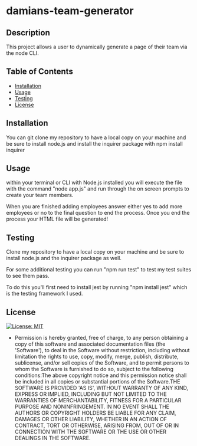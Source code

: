 # damians-team-generator

  ## Description
  
  This project allows a user to dynamically generate a page of their team via the node CLI.

  ## Table of Contents

  * [Installation](#installation)
  * [Usage](#usage)
  * [Testing](#testing)
  * [License](#license)

  ## Installation

  You can git clone my repository to have a local copy on your machine and be sure to install node.js and install the inquirer package with npm install inquirer

  ## Usage

  within your terminal or CLI with Node.js installed you will execute the file with the command "node app.js" and run through the on screen prompts to create your team members.

  When you are finished adding employees answer either yes to add more employees or no to the final question to end the process. Once you end the process your HTML file will be generated!

  ## Testing

  Clone my repository to have a local copy on your machine and be sure to install node.js and the inquirer package as well.

  For some additional testing you can run "npm run test" to test my test suites to see them pass.

  To do this you'll first need to install jest by running "npm install jest" which is the testing framework I used.

  ## License

  [![License: MIT](https://img.shields.io/badge/License-MIT-yellow.svg)](https://opensource.org/licenses/MIT) 
 * Permission is hereby granted, free of charge, to any person obtaining a copy of this software and associated documentation files (the 'Software'), to deal in the Software without restriction, including without limitation the rights to use, copy, modify, merge, publish, distribute, sublicense, and/or sell copies of the Software, and to permit persons to whom the Software is furnished to do so, subject to the following conditions:The above copyright notice and this permission notice shall be included in all copies or substantial portions of the Software.THE SOFTWARE IS PROVIDED 'AS IS', WITHOUT WARRANTY OF ANY KIND, EXPRESS OR IMPLIED, INCLUDING BUT NOT LIMITED TO THE WARRANTIES OF MERCHANTABILITY, FITNESS FOR A PARTICULAR PURPOSE AND NONINFRINGEMENT. IN NO EVENT SHALL THE AUTHORS OR COPYRIGHT HOLDERS BE LIABLE FOR ANY CLAIM, DAMAGES OR OTHER LIABILITY, WHETHER IN AN ACTION OF CONTRACT, TORT OR OTHERWISE, ARISING FROM, OUT OF OR IN CONNECTION WITH THE SOFTWARE OR THE USE OR OTHER DEALINGS IN THE SOFTWARE.